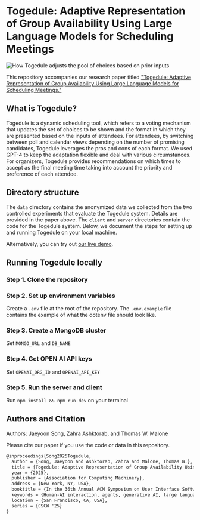 # Togedule: Adaptive Representation of Group Availability Using Large Language Models for Scheduling Meetings

![How Togedule adjusts the pool of choices based on prior inputs](https://github.com/jyoonsong/togedule/assets/17509651/13515d7e-24ca-4079-8a6e-94fb2a08281f)

This repository accompanies our research paper titled ["Togedule: Adaptive Representation of Group Availability Using Large Language Models for Scheduling Meetings."]()

## What is Togedule?

Togedule is a dynamic scheduling tool, which refers to a voting mechanism that updates the set of choices to be shown and the format in which they are presented based on the inputs of attendees. For attendees, by switching between poll and calendar views depending on the number of promising candidates, Togedule leverages the pros and cons of each format. We used GPT-4 to keep the adaptation flexible and deal with various circumstances. For organizers, Togedule provides recommendations on which times to accept as the final meeting time taking into account the priority and preference of each attendee.

## Directory structure

The `data` directory contains the anonymized data we collected from the two controlled experiments that evaluate the Togedule system.
Details are provided in the paper above. 
The `client` and `server` directories contain the code for the Togedule system. 
Below, we document the steps for setting up and running Togedule on your local machine.

Alternatively, you can try out [our live demo](https://togedule.vercel.app).

## Running Togedule locally

### Step 1. Clone the repository

### Step 2. Set up environment variables
Create a `.env` file at the root of the repository. The `.env.example` file contains the example of what the dotenv file should look like.

### Step 3. Create a MongoDB cluster 
Set `MONGO_URL` and `DB_NAME`

### Step 4. Get OPEN AI API keys
Set `OPENAI_ORG_ID` and `OPENAI_API_KEY`

### Step 5. Run the server and client
Run `npm install && npm run dev` on your terminal

## Authors and Citation
Authors: Jaeyoon Song, Zahra Ashktorab, and Thomas W. Malone

Please cite our paper if you use the code or data in this repository.
```latex
@inproceedings{Song2025Togedule,  
  author = {Song, Jaeyoon and Ashktorab, Zahra and Malone, Thomas W.},  
  title = {Togedule: Adaptive Representation of Group Availability Using Large Language Models for Scheduling Meetings},  
  year = {2025},  
  publisher = {Association for Computing Machinery},  
  address = {New York, NY, USA},  
  booktitle = {In the 36th Annual ACM Symposium on User Interface Software and Technology (UIST '23)},  
  keywords = {Human-AI interaction, agents, generative AI, large language models},  
  location = {San Francisco, CA, USA},  
  series = {CSCW '25}
}
```

